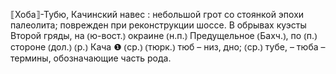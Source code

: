 ---
---

⟦Хоба⟧-Тубю, Качинский навес
: небольшой грот со стоянкой эпохи палеолита; поврежден при реконструкции шоссе. В обрывах куэсты Второй гряды, на ⦅ю-вост.⦆ окраине ⦅н.п.⦆ Предущельное ⦅Бахч.⦆, по ⦅п.⦆ стороне ⦅дол.⦆ ⦅р.⦆ Кача ❶ ⦅ср.⦆ ⦅тюрк.⦆ тюб – низ, дно; ⦅ср.⦆ тубе, – тюба – термины, обозначающие часть рода.
